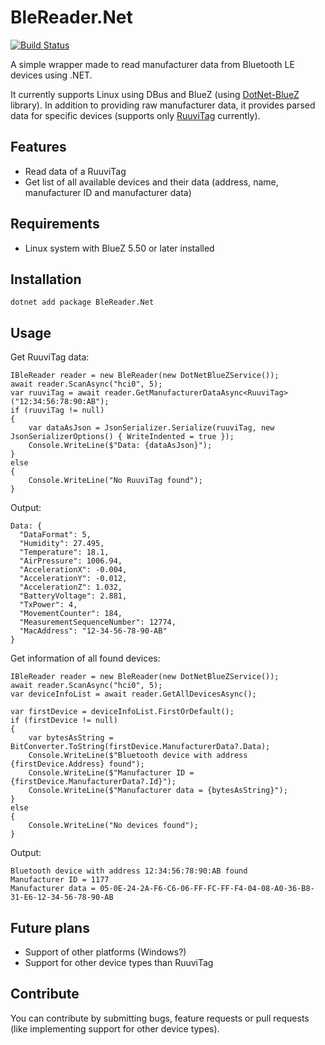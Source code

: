 # BleReader.Net 
[![Build Status](https://ilpork.visualstudio.com/imrk/_apis/build/status/ilpork.BleReaderNet?branchName=master)](https://ilpork.visualstudio.com/imrk/_build/latest?definitionId=2&branchName=master)

A simple wrapper made to read manufacturer data from Bluetooth LE devices using .NET. 

It currently supports Linux using DBus and BlueZ (using [DotNet-BlueZ](https://github.com/hashtagchris/DotNet-BlueZ) library). In addition to providing raw manufacturer data, it provides parsed data for specific devices (supports only  [RuuviTag](https://ruuvi.com/ruuvitag-specs/) currently).

## Features
* Read data of a RuuviTag
* Get list of all available devices and their data (address, name, manufacturer ID and manufacturer data)

## Requirements
* Linux system with BlueZ 5.50 or later installed

## Installation
```
dotnet add package BleReader.Net
```

## Usage
Get RuuviTag data:
```
IBleReader reader = new BleReader(new DotNetBlueZService());
await reader.ScanAsync("hci0", 5);
var ruuviTag = await reader.GetManufacturerDataAsync<RuuviTag>("12:34:56:78:90:AB");
if (ruuviTag != null)
{
    var dataAsJson = JsonSerializer.Serialize(ruuviTag, new JsonSerializerOptions() { WriteIndented = true });
    Console.WriteLine($"Data: {dataAsJson}");
}
else
{
    Console.WriteLine("No RuuviTag found");
}
```
Output:
```
Data: {
  "DataFormat": 5,
  "Humidity": 27.495,
  "Temperature": 18.1,
  "AirPressure": 1006.94,
  "AccelerationX": -0.004,
  "AccelerationY": -0.012,
  "AccelerationZ": 1.032,
  "BatteryVoltage": 2.881,
  "TxPower": 4,
  "MovementCounter": 184,
  "MeasurementSequenceNumber": 12774,
  "MacAddress": "12-34-56-78-90-AB"
}
```
Get information of all found devices:
```
IBleReader reader = new BleReader(new DotNetBlueZService());
await reader.ScanAsync("hci0", 5);
var deviceInfoList = await reader.GetAllDevicesAsync();

var firstDevice = deviceInfoList.FirstOrDefault();
if (firstDevice != null)
{
    var bytesAsString = BitConverter.ToString(firstDevice.ManufacturerData?.Data);
    Console.WriteLine($"Bluetooth device with address {firstDevice.Address} found");
    Console.WriteLine($"Manufacturer ID = {firstDevice.ManufacturerData?.Id}");
    Console.WriteLine($"Manufacturer data = {bytesAsString}");
}
else
{
    Console.WriteLine("No devices found");
}
```

Output:
```
Bluetooth device with address 12:34:56:78:90:AB found
Manufacturer ID = 1177
Manufacturer data = 05-0E-24-2A-F6-C6-06-FF-FC-FF-F4-04-08-A0-36-B8-31-E6-12-34-56-78-90-AB
```


## Future plans
* Support of other platforms (Windows?)
* Support for other device types than RuuviTag

## Contribute
You can contribute by submitting bugs, feature requests or pull requests (like implementing support for other device types).